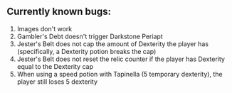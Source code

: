 ## Currently known bugs:
1. Images don't work
2. Gambler's Debt doesn't trigger Darkstone Periapt
3. Jester's Belt does not cap the amount of Dexterity the player has (specifically, a Dexterity potion breaks the cap)
4. Jester's Belt does not reset the relic counter if the player has Dexterity equal to the Dexterity cap
5. When using a speed potion with Tapinella (5 temporary dexterity), the player still loses 5 dexterity